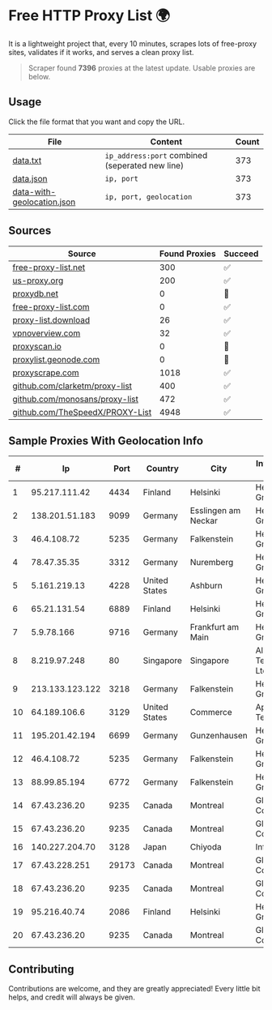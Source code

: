 
# Free HTTP Proxy List 🌍

It is a lightweight project that, every 10 minutes, scrapes lots of free-proxy sites, validates if it works, and serves a clean proxy list.


> Scraper found **7396** proxies at the latest update. Usable proxies are below.

## Usage

Click the file format that you want and copy the URL.


|File|Content|Count|
|----|-------|-----|
|[data.txt](https://raw.githubusercontent.com/themiralay/Proxy-List-World/master/data.txt)|`ip_address:port` combined (seperated new line)|373|
|[data.json](https://raw.githubusercontent.com/themiralay/Proxy-List-World/master/data.json)|`ip, port`|373|
|[data-with-geolocation.json](https://raw.githubusercontent.com/themiralay/Proxy-List-World/master/data-with-geolocation.json)|`ip, port, geolocation`|373|

## Sources

|Source|Found Proxies|Succeed|
|------|-------------|-------|
|[free-proxy-list.net](https://free-proxy-list.net)|300|✅|
|[us-proxy.org](https://www.us-proxy.org)|200|✅|
|[proxydb.net](http://proxydb.net)|0|🚫|
|[free-proxy-list.com](https://free-proxy-list.com/?page=&port=&type%5B%5D=http&type%5B%5D=https&up_time=0&search=Search)|0|✅|
|[proxy-list.download](https://www.proxy-list.download/HTTP)|26|✅|
|[vpnoverview.com](https://vpnoverview.com/privacy/anonymous-browsing/free-proxy-servers)|32|✅|
|[proxyscan.io](https://www.proxyscan.io)|0|🚫|
|[proxylist.geonode.com](https://proxylist.geonode.com/api/proxy-list?limit=300&page=1&sort_by=lastChecked&sort_type=desc&protocols=http,https)|0|🚫|
|[proxyscrape.com](https://api.proxyscrape.com/v2/?request=displayproxies&protocol=http&timeout=10000&country=all&ssl=all&anonymity=all)|1018|✅|
|[github.com/clarketm/proxy-list](https://raw.githubusercontent.com/clarketm/proxy-list/master/proxy-list-raw.txt)|400|✅|
|[github.com/monosans/proxy-list](https://raw.githubusercontent.com/monosans/proxy-list/main/proxies/http.txt)|472|✅|
|[github.com/TheSpeedX/PROXY-List](https://raw.githubusercontent.com/TheSpeedX/PROXY-List/master/http.txt)|4948|✅|


## Sample Proxies With Geolocation Info

|#|Ip|Port|Country|City|Internet Service Provider|
|-|--|----|-------|----|-------------------------|
|1|95.217.111.42|4434|Finland|Helsinki|Hetzner Online GmbH|
|2|138.201.51.183|9099|Germany|Esslingen am Neckar|Hetzner Online GmbH|
|3|46.4.108.72|5235|Germany|Falkenstein|Hetzner Online GmbH|
|4|78.47.35.35|3312|Germany|Nuremberg|Hetzner Online GmbH|
|5|5.161.219.13|4228|United States|Ashburn|Hetzner Online GmbH|
|6|65.21.131.54|6889|Finland|Helsinki|Hetzner Online GmbH|
|7|5.9.78.166|9716|Germany|Frankfurt am Main|Hetzner Online GmbH|
|8|8.219.97.248|80|Singapore|Singapore|Alibaba (US) Technology Co., Ltd.|
|9|213.133.123.122|3218|Germany|Falkenstein|Hetzner Online GmbH|
|10|64.189.106.6|3129|United States|Commerce|Apogee Telecom Inc.|
|11|195.201.42.194|6699|Germany|Gunzenhausen|Hetzner Online GmbH|
|12|46.4.108.72|5235|Germany|Falkenstein|Hetzner Online GmbH|
|13|88.99.85.194|6772|Germany|Falkenstein|Hetzner Online GmbH|
|14|67.43.236.20|9235|Canada|Montreal|GloboTech Communications|
|15|67.43.236.20|9235|Canada|Montreal|GloboTech Communications|
|16|140.227.204.70|3128|Japan|Chiyoda|InfoSphere|
|17|67.43.228.251|29173|Canada|Montreal|GloboTech Communications|
|18|67.43.236.20|9235|Canada|Montreal|GloboTech Communications|
|19|95.216.40.74|2086|Finland|Helsinki|Hetzner Online GmbH|
|20|67.43.236.20|9235|Canada|Montreal|GloboTech Communications|



## Contributing

Contributions are welcome, and they are greatly appreciated! Every
little bit helps, and credit will always be given.

